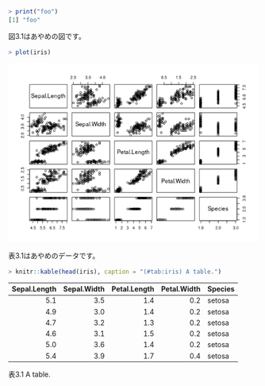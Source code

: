 <!--Author
章タイトル：Title
章の概要：Summary-->

``` r
> print("foo")
[1] "foo"
```

図3.1はあやめの図です。

``` r
> plot(iris)
```

![図3.1 foo](img/iris-1.png)

表3.1はあやめのデータです。

``` r
> knitr::kable(head(iris), caption = "(#tab:iris) A table.")
```

| Sepal.Length | Sepal.Width | Petal.Length | Petal.Width | Species |
| -----------: | ----------: | -----------: | ----------: | :------ |
|          5.1 |         3.5 |          1.4 |         0.2 | setosa  |
|          4.9 |         3.0 |          1.4 |         0.2 | setosa  |
|          4.7 |         3.2 |          1.3 |         0.2 | setosa  |
|          4.6 |         3.1 |          1.5 |         0.2 | setosa  |
|          5.0 |         3.6 |          1.4 |         0.2 | setosa  |
|          5.4 |         3.9 |          1.7 |         0.4 | setosa  |

表3.1 A table.
